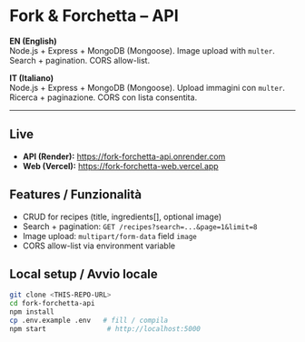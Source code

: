 # Fork & Forchetta – API

**EN (English)**  
Node.js + Express + MongoDB (Mongoose). Image upload with `multer`. Search + pagination. CORS allow-list.

**IT (Italiano)**  
Node.js + Express + MongoDB (Mongoose). Upload immagini con `multer`. Ricerca + paginazione. CORS con lista consentita.

---

## Live
- **API (Render):** https://fork-forchetta-api.onrender.com  
- **Web (Vercel):** https://fork-forchetta-web.vercel.app

## Features / Funzionalità
- CRUD for recipes (title, ingredients[], optional image)
- Search + pagination: `GET /recipes?search=...&page=1&limit=8`
- Image upload: `multipart/form-data` field `image`
- CORS allow-list via environment variable

## Local setup / Avvio locale
```bash
git clone <THIS-REPO-URL>
cd fork-forchetta-api
npm install
cp .env.example .env   # fill / compila
npm start               # http://localhost:5000
